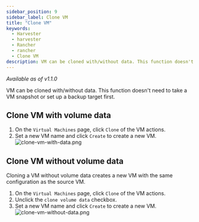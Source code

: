 ```yaml
---
sidebar_position: 9
sidebar_label: Clone VM 
title: "Clone VM"
keywords:
  - Harvester
  - harvester
  - Rancher
  - rancher
  - Clone VM
description: VM can be cloned with/without data. This function doesn't need to take a VM snapshot or set up a backup target first.
---
```


<head>
  <link rel="canonical" href="https://docs.harvesterhci.io/v1.4/vm/clone-vm"/>
</head>

_Available as of v1.1.0_

VM can be cloned with/without data. This function doesn't need to take a VM snapshot or set up a backup target first.

## Clone VM with volume data

1. On the `Virtual Machines` page, click `Clone` of the VM actions.
1. Set a new VM name and click `Create` to create a new VM.
![clone-vm-with-data.png](/img/v1.2/vm/clone-vm-with-data.png)

## Clone VM without volume data

Cloning a VM without volume data creates a new VM with the same configuration as the source VM.

1. On the `Virtual Machines` page, click `Clone` of the VM actions.
1. Unclick the `clone volume data` checkbox.
1. Set a new VM name and click `Create` to create a new VM.
![clone-vm-without-data.png](/img/v1.2/vm/clone-vm-without-data.png)
